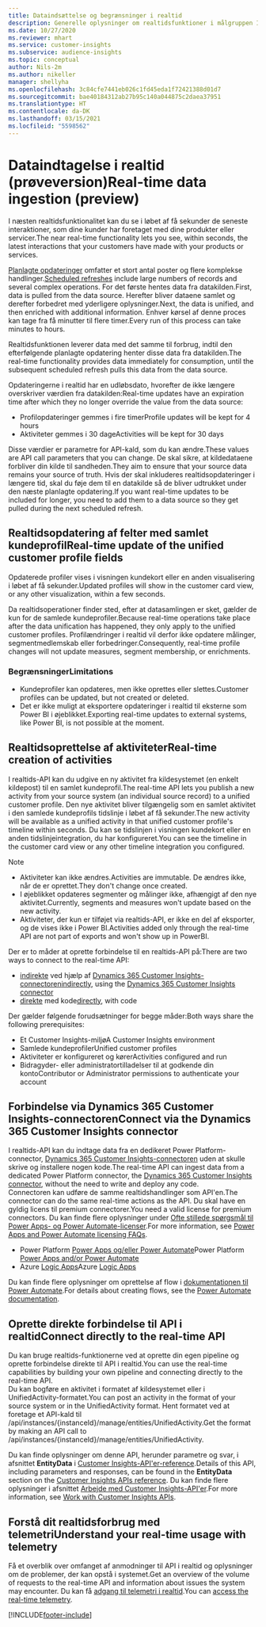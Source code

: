 ```yaml
---
title: Dataindsættelse og begrænsninger i realtid
description: Generelle oplysninger om realtidsfunktioner i målgruppen Insights.
ms.date: 10/27/2020
ms.reviewer: mhart
ms.service: customer-insights
ms.subservice: audience-insights
ms.topic: conceptual
author: Nils-2m
ms.author: nikeller
manager: shellyha
ms.openlocfilehash: 3c84cfe7441eb026c1fd45eda1f72421388d01d7
ms.sourcegitcommit: bae40184312ab27b95c140a044875c2daea37951
ms.translationtype: HT
ms.contentlocale: da-DK
ms.lasthandoff: 03/15/2021
ms.locfileid: "5598562"
---
```

# <a name="real-time-data-ingestion-preview"></a><span data-ttu-id="7f628-103">Dataindtagelse i realtid (prøveversion)</span><span class="sxs-lookup"><span data-stu-id="7f628-103">Real-time data ingestion (preview)</span></span>

<span data-ttu-id="7f628-104">I næsten realtidsfunktionalitet kan du se i løbet af få sekunder de seneste interaktioner, som dine kunder har foretaget med dine produkter eller servicer.</span><span class="sxs-lookup"><span data-stu-id="7f628-104">The near real-time functionality lets you see, within seconds, the latest interactions that your customers have made with your products or services.</span></span>

<span data-ttu-id="7f628-105">[Planlagte opdateringer](system.md#schedule-tab) omfatter et stort antal poster og flere komplekse handlinger.</span><span class="sxs-lookup"><span data-stu-id="7f628-105">[Scheduled refreshes](system.md#schedule-tab) include large numbers of records and several complex operations.</span></span> <span data-ttu-id="7f628-106">For det første hentes data fra datakilden.</span><span class="sxs-lookup"><span data-stu-id="7f628-106">First, data is pulled from the data source.</span></span> <span data-ttu-id="7f628-107">Herefter bliver dataene samlet og derefter forbedret med yderligere oplysninger.</span><span class="sxs-lookup"><span data-stu-id="7f628-107">Next, the data is unified, and then enriched with additional information.</span></span> <span data-ttu-id="7f628-108">Enhver kørsel af denne proces kan tage fra få minutter til flere timer.</span><span class="sxs-lookup"><span data-stu-id="7f628-108">Every run of this process can take minutes to hours.</span></span>

<span data-ttu-id="7f628-109">Realtidsfunktionen leverer data med det samme til forbrug, indtil den efterfølgende planlagte opdatering henter disse data fra datakilden.</span><span class="sxs-lookup"><span data-stu-id="7f628-109">The real-time functionality provides data immediately for consumption, until the subsequent scheduled refresh pulls this data from the data source.</span></span>

<span data-ttu-id="7f628-110">Opdateringerne i realtid har en udløbsdato, hvorefter de ikke længere overskriver værdien fra datakilden:</span><span class="sxs-lookup"><span data-stu-id="7f628-110">Real-time updates have an expiration time after which they no longer override the value from the data source:</span></span>

- <span data-ttu-id="7f628-111">Profilopdateringer gemmes i fire timer</span><span class="sxs-lookup"><span data-stu-id="7f628-111">Profile updates will be kept for 4 hours</span></span>
- <span data-ttu-id="7f628-112">Aktiviteter gemmes i 30 dage</span><span class="sxs-lookup"><span data-stu-id="7f628-112">Activities will be kept for 30 days</span></span>

<span data-ttu-id="7f628-113">Disse værdier er parametre for API-kald, som du kan ændre.</span><span class="sxs-lookup"><span data-stu-id="7f628-113">These values are API call parameters that you can change.</span></span> <span data-ttu-id="7f628-114">De skal sikre, at kildedataene forbliver din kilde til sandheden.</span><span class="sxs-lookup"><span data-stu-id="7f628-114">They aim to ensure that your source data remains your source of truth.</span></span> <span data-ttu-id="7f628-115">Hvis der skal inkluderes realtidsopdateringer i længere tid, skal du føje dem til en datakilde så de bliver udtrukket under den næste planlagte opdatering.</span><span class="sxs-lookup"><span data-stu-id="7f628-115">If you want real-time updates to be included for longer, you need to add them to a data source so they get pulled during the next scheduled refresh.</span></span>

## <a name="real-time-update-of-the-unified-customer-profile-fields"></a><span data-ttu-id="7f628-116">Realtidsopdatering af felter med samlet kundeprofil</span><span class="sxs-lookup"><span data-stu-id="7f628-116">Real-time update of the unified customer profile fields</span></span>

<span data-ttu-id="7f628-117">Opdaterede profiler vises i visningen kundekort eller en anden visualisering i løbet af få sekunder.</span><span class="sxs-lookup"><span data-stu-id="7f628-117">Updated profiles will show in the customer card view, or any other visualization, within a few seconds.</span></span>

<span data-ttu-id="7f628-118">Da realtidsoperationer finder sted, efter at datasamlingen er sket, gælder de kun for de samlede kundeprofiler.</span><span class="sxs-lookup"><span data-stu-id="7f628-118">Because real-time operations take place after the data unification has happened, they only apply to the unified customer profiles.</span></span> <span data-ttu-id="7f628-119">Profilændringer i realtid vil derfor ikke opdatere målinger, segmentmedlemskab eller forbedringer.</span><span class="sxs-lookup"><span data-stu-id="7f628-119">Consequently, real-time profile changes will not update measures, segment membership, or enrichments.</span></span>

### <a name="limitations"></a><span data-ttu-id="7f628-120">Begrænsninger</span><span class="sxs-lookup"><span data-stu-id="7f628-120">Limitations</span></span>

- <span data-ttu-id="7f628-121">Kundeprofiler kan opdateres, men ikke oprettes eller slettes.</span><span class="sxs-lookup"><span data-stu-id="7f628-121">Customer profiles can be updated, but not created or deleted.</span></span>
- <span data-ttu-id="7f628-122">Det er ikke muligt at eksportere opdateringer i realtid til eksterne som Power BI i øjeblikket.</span><span class="sxs-lookup"><span data-stu-id="7f628-122">Exporting real-time updates to external systems, like Power BI, is not possible at the moment.</span></span>

## <a name="real-time-creation-of-activities"></a><span data-ttu-id="7f628-123">Realtidsoprettelse af aktiviteter</span><span class="sxs-lookup"><span data-stu-id="7f628-123">Real-time creation of activities</span></span>

<span data-ttu-id="7f628-124">I realtids-API kan du udgive en ny aktivitet fra kildesystemet (en enkelt kildepost) til en samlet kundeprofil.</span><span class="sxs-lookup"><span data-stu-id="7f628-124">The real-time API lets you publish a new activity from your source system (an individual source record) to a unified customer profile.</span></span> <span data-ttu-id="7f628-125">Den nye aktivitet bliver tilgængelig som en samlet aktivitet i den samlede kundeprofils tidslinje i løbet af få sekunder.</span><span class="sxs-lookup"><span data-stu-id="7f628-125">The new activity will be available as a unified activity in that unified customer profile's timeline within seconds.</span></span> <span data-ttu-id="7f628-126">Du kan se tidslinjen i visningen kundekort eller en anden tidslinjeintegration, du har konfigureret.</span><span class="sxs-lookup"><span data-stu-id="7f628-126">You can see the timeline in the customer card view or any other timeline integration you configured.</span></span>

> [!NOTE]
>
> - <span data-ttu-id="7f628-127">Aktiviteter kan ikke ændres.</span><span class="sxs-lookup"><span data-stu-id="7f628-127">Activities are immutable.</span></span> <span data-ttu-id="7f628-128">De ændres ikke, når de er oprettet.</span><span class="sxs-lookup"><span data-stu-id="7f628-128">They don't change once created.</span></span>
> - <span data-ttu-id="7f628-129">I øjeblikket opdateres segmenter og målinger ikke, afhængigt af den nye aktivitet.</span><span class="sxs-lookup"><span data-stu-id="7f628-129">Currently, segments and measures won't update based on the new activity.</span></span>
> - <span data-ttu-id="7f628-130">Aktiviteter, der kun er tilføjet via realtids-API, er ikke en del af eksporter, og de vises ikke i Power BI.</span><span class="sxs-lookup"><span data-stu-id="7f628-130">Activities added only through the real-time API are not part of exports and won't show up in PowerBI.</span></span>

<span data-ttu-id="7f628-131">Der er to måder at oprette forbindelse til en realtids-API på:</span><span class="sxs-lookup"><span data-stu-id="7f628-131">There are two ways to connect to the real-time API:</span></span>

- <span data-ttu-id="7f628-132">[indirekte](#connect-via-the-dynamics-365-customer-insights-connector) ved hjælp af [Dynamics 365 Customer Insights-connectoren](/connectors/customerinsights/)</span><span class="sxs-lookup"><span data-stu-id="7f628-132">[indirectly](#connect-via-the-dynamics-365-customer-insights-connector), using the [Dynamics 365 Customer Insights connector](/connectors/customerinsights/)</span></span>
- <span data-ttu-id="7f628-133">[direkte](#connect-directly-to-the-real-time-api) med kode</span><span class="sxs-lookup"><span data-stu-id="7f628-133">[directly](#connect-directly-to-the-real-time-api), with code</span></span>

<span data-ttu-id="7f628-134">Der gælder følgende forudsætninger for begge måder:</span><span class="sxs-lookup"><span data-stu-id="7f628-134">Both ways share the following prerequisites:</span></span>

- <span data-ttu-id="7f628-135">Et Customer Insights-miljø</span><span class="sxs-lookup"><span data-stu-id="7f628-135">A Customer Insights environment</span></span>
- <span data-ttu-id="7f628-136">Samlede kundeprofiler</span><span class="sxs-lookup"><span data-stu-id="7f628-136">Unified customer profiles</span></span>
- <span data-ttu-id="7f628-137">Aktiviteter er konfigureret og kører</span><span class="sxs-lookup"><span data-stu-id="7f628-137">Activities configured and run</span></span>
- <span data-ttu-id="7f628-138">Bidragyder- eller administratortilladelser til at godkende din konto</span><span class="sxs-lookup"><span data-stu-id="7f628-138">Contributor or Administrator permissions to authenticate your account</span></span>

## <a name="connect-via-the-dynamics-365-customer-insights-connector"></a><span data-ttu-id="7f628-139">Forbindelse via Dynamics 365 Customer Insights-connectoren</span><span class="sxs-lookup"><span data-stu-id="7f628-139">Connect via the Dynamics 365 Customer Insights connector</span></span>

<span data-ttu-id="7f628-140">I realtids-API kan du indtage data fra en dedikeret Power Platform-connector, [Dynamics 365 Customer Insights-connectoren](/connectors/customerinsights/) uden at skulle skrive og installere nogen kode.</span><span class="sxs-lookup"><span data-stu-id="7f628-140">The real-time API can ingest data from a dedicated Power Platform connector, the [Dynamics 365 Customer Insights connector](/connectors/customerinsights/), without the need to write and deploy any code.</span></span>    
<span data-ttu-id="7f628-141">Connectoren kan udføre de samme realtidshandlinger som API'en.</span><span class="sxs-lookup"><span data-stu-id="7f628-141">The connector can do the same real-time actions as the API.</span></span> <span data-ttu-id="7f628-142">Du skal have en gyldig licens til premium connectorer.</span><span class="sxs-lookup"><span data-stu-id="7f628-142">You need a valid license for premium connectors.</span></span> <span data-ttu-id="7f628-143">Du kan finde flere oplysninger under [Ofte stillede spørgsmål til Power Apps- og Power Automate-licenser](/power-platform/admin/powerapps-flow-licensing-faq).</span><span class="sxs-lookup"><span data-stu-id="7f628-143">For more information, see [Power Apps and Power Automate licensing FAQs](/power-platform/admin/powerapps-flow-licensing-faq).</span></span>

- <span data-ttu-id="7f628-144">Power Platform [Power Apps og/eller Power Automate](/connectors/)</span><span class="sxs-lookup"><span data-stu-id="7f628-144">Power Platform [Power Apps and/or Power Automate](/connectors/)</span></span>
- <span data-ttu-id="7f628-145">Azure [Logic Apps](/azure/connectors/apis-list)</span><span class="sxs-lookup"><span data-stu-id="7f628-145">Azure [Logic Apps](/azure/connectors/apis-list)</span></span>

<span data-ttu-id="7f628-146">Du kan finde flere oplysninger om oprettelse af flow i [dokumentationen til Power Automate](/power-automate/).</span><span class="sxs-lookup"><span data-stu-id="7f628-146">For details about creating flows, see the [Power Automate documentation](/power-automate/).</span></span>

## <a name="connect-directly-to-the-real-time-api"></a><span data-ttu-id="7f628-147">Oprette direkte forbindelse til API i realtid</span><span class="sxs-lookup"><span data-stu-id="7f628-147">Connect directly to the real-time API</span></span>

<span data-ttu-id="7f628-148">Du kan bruge realtids-funktionerne ved at oprette din egen pipeline og oprette forbindelse direkte til API i realtid.</span><span class="sxs-lookup"><span data-stu-id="7f628-148">You can use the real-time capabilities by building your own pipeline and connecting directly to the real-time API.</span></span>    
<span data-ttu-id="7f628-149">Du kan bogføre en aktivitet i formatet af kildesystemet eller i UnifiedActivity-formatet.</span><span class="sxs-lookup"><span data-stu-id="7f628-149">You can post an activity in the format of your source system or in the UnifiedActivity format.</span></span> <span data-ttu-id="7f628-150">Hent formatet ved at foretage et API-kald til /api/instances/{instanceId}/manage/entities/UnifiedActivity.</span><span class="sxs-lookup"><span data-stu-id="7f628-150">Get the format by making an API call to /api/instances/{instanceId}/manage/entities/UnifiedActivity.</span></span>

<span data-ttu-id="7f628-151">Du kan finde oplysninger om denne API, herunder parametre og svar, i afsnittet **EntityData** i [Customer Insights-API'er-reference](https://developer.ci.ai.dynamics.com/api-details#api=CustomerInsights).</span><span class="sxs-lookup"><span data-stu-id="7f628-151">Details of this API, including parameters and responses, can be found in the **EntityData** section on the [Customer Insights APIs reference](https://developer.ci.ai.dynamics.com/api-details#api=CustomerInsights).</span></span> <span data-ttu-id="7f628-152">Du kan finde flere oplysninger i afsnittet [Arbejde med Customer Insights-API'er](apis.md).</span><span class="sxs-lookup"><span data-stu-id="7f628-152">For more information, see [Work with Customer Insights APIs](apis.md).</span></span>

## <a name="understand-your-real-time-usage-with-telemetry"></a><span data-ttu-id="7f628-153">Forstå dit realtidsforbrug med telemetri</span><span class="sxs-lookup"><span data-stu-id="7f628-153">Understand your real-time usage with telemetry</span></span>

<span data-ttu-id="7f628-154">Få et overblik over omfanget af anmodninger til API i realtid og oplysninger om de problemer, der kan opstå i systemet.</span><span class="sxs-lookup"><span data-stu-id="7f628-154">Get an overview of the volume of requests to the real-time API and information about issues the system may encounter.</span></span> <span data-ttu-id="7f628-155">Du kan få [adgang til telemetri i realtid](system.md#api-usage-tab).</span><span class="sxs-lookup"><span data-stu-id="7f628-155">You can [access the real-time telemetry](system.md#api-usage-tab).</span></span> 


[!INCLUDE[footer-include](../includes/footer-banner.md)]